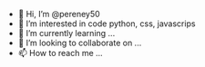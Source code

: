 - 👋 Hi, I’m @pereney50
- 👀 I’m interested in code python, css, javascrips
- 🌱 I’m currently learning ...
- 💞️ I’m looking to collaborate on ...
- 📫 How to reach me ...

<!---
pereney50/pereney50 is a ✨ special ✨ repository because its `README.md` (this file) appears on your GitHub profile.
You can click the Preview link to take a look at your changes.
--->
